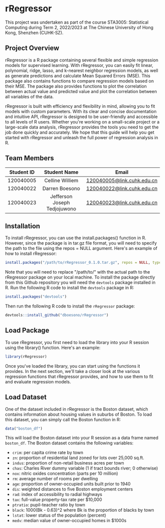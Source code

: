 # rRegressor

This project was undertaken as part of the course STA3005: Statistical Computing during Term 2, 2022/2023 at The Chinese University of Hong Kong, Shenzhen (CUHK-SZ).

## Project Overview

rRegressor is a R package containing several flexible and simple regression models for supervised learning. With rRegressor, you can easily fit linear, polynomial, ridge, lasso, and k-nearest neighbor regression models, as well as generate predictions and calculate Mean Squared Errors (MSE). This package also contains functions to compare regression models based on their MSE. The package also provides functions to plot the correlation between actual value and predicted value and plot the correlation between all variables of the data.

rRegressor is built with efficiency and flexibility in mind, allowing you to fit models with custom parameters. With its clear and concise documentation and intuitive API, rRegressor is designed to be user-friendly and accessible to all levels of R users. Whether you're working on a small-scale project or a large-scale data analysis, rRegressor provides the tools you need to get the job done quickly and accurately. We hope that this guide will help you get started with rRegressor and unleash the full power of regression analysis in R.

## Team Members

| Student ID |         Student Name         |                                  Email                                   |
|:----------:|:----------------------------:|:------------------------------------------------------------------------:|
| 120040005  |       Celline Williem        | [120040005\@link.cuhk.edu.cn](mailto:120040005@link.cuhk.edu.cn)|
| 120040022  |        Darren Boesono        | [120040022\@link.cuhk.edu.cn](mailto:120040022@link.cuhk.edu.cn)|
| 120040023  | Jefferson Joseph Tedjojuwono | [120040023\@link.cuhk.edu.cn](mailto:120040023@link.cuhk.edu.cn)|

## Installation

To install rRegressor, you can use the install.packages() function in R. However, since the package is in tar.gz file format, you will need to specify the path to the file using the repos = NULL argument. Here's an example of how to install rRegressor:

``` r
install.packages("/path/to/rRegressor_0.1.0.tar.gz", repos = NULL, type = "source")
```

Note that you will need to replace "/path/to/" with the actual path to the rRegressor package on your local machine. To install the package directly from this Github repository you will need the `devtools` package installed in R. Run the following R code to install the `devtools` package in R:

``` r
install.packages("devtools")
```

Then run the following R code to install the `rRegressor` package:

``` r
devtools::install_github("dboesono/rRegressor")
```

## Load Package

To use rRegressor, you first need to load the library into your R session using the library() function. Here's an example:

``` r
library(rRegressor)
```

Once you've loaded the library, you can start using the functions it provides. In the next section, we'll take a closer look at the various regression functions that rRegressor provides, and how to use them to fit and evaluate regression models.

## Load Dataset

One of the dataset included in rRegressor is the Boston dataset, which contains information about housing values in suburbs of Boston. To load this dataset, you can simply call the Boston function in R:

``` r
data("boston_df")
```

This will load the Boston dataset into your R session as a data frame named `boston_df`. The Boston dataset contains the following variables:

-   `crim`: per capita crime rate by town
-   `zn`: proportion of residential land zoned for lots over 25,000 sq.ft.
-   `indus`: proportion of non-retail business acres per town
-   `chas`: Charles River dummy variable (1 if tract bounds river; 0 otherwise)
-   `nox`: nitric oxides concentration (parts per 10 million)
-   `rm`: average number of rooms per dwelling
-   `age`: proportion of owner-occupied units built prior to 1940
-   `dis`: weighted distances to five Boston employment centers
-   `rad`: index of accessibility to radial highways
-   `tax`: full-value property-tax rate per \$10,000
-   `ptratio`: pupil-teacher ratio by town
-   `black`: 1000(Bk - 0.63)\^2 where Bk is the proportion of blacks by town
-   `lstat`: lower status of the population (percent)
-   `medv`: median value of owner-occupied homes in \$1000s
